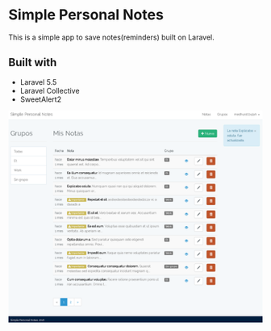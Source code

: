 
# Simple Personal Notes

This is a simple app to save notes(reminders) built on Laravel.

## Built with
* Laravel 5.5
* Laravel Collective
* SweetAlert2 

![Example](1.png)
